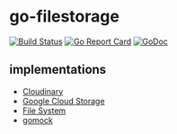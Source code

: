 # go-filestorage

[![Build Status](https://travis-ci.org/Nivl/go-filestorage.svg)](https://travis-ci.org/Nivl/go-filestorage)
[![Go Report Card](https://goreportcard.com/badge/github.com/nivl/go-filestorage)](https://goreportcard.com/report/github.com/nivl/go-filestorage)
[![GoDoc](https://godoc.org/github.com/Nivl/go-filestorage?status.svg)](https://godoc.org/github.com/Nivl/go-filestorage)

## implementations

* [Cloudinary](https://godoc.org/github.com/Nivl/go-filestorage/implementations/cloudinary)
* [Google Cloud Storage](https://godoc.org/github.com/Nivl/go-filestorage/implementations/gcstorage)
* [File System](https://godoc.org/github.com/Nivl/go-filestorage/implementations/fsstorage)
* [gomock](https://godoc.org/github.com/Nivl/go-filestorage/implementations/mockfilestorage)